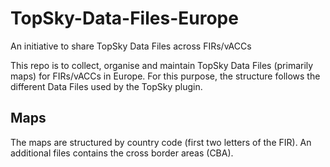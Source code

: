 # TopSky-Data-Files-Europe
An initiative to share TopSky Data Files across FIRs/vACCs

This repo is to collect, organise and maintain TopSky Data Files (primarily maps) for FIRs/vACCs in Europe. For this purpose, the structure follows the different Data Files used by the TopSky plugin.

## Maps
The maps are structured by country code (first two letters of the FIR). An additional files contains the cross border areas (CBA).
